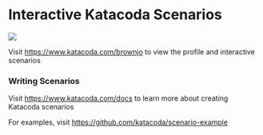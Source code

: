 # Interactive Katacoda Scenarios

[![](http://shields.katacoda.com/katacoda/brownjo/count.svg)](https://www.katacoda.com/brownjo "Get your profile on Katacoda.com")

Visit https://www.katacoda.com/brownjo to view the profile and interactive scenarios

### Writing Scenarios
Visit https://www.katacoda.com/docs to learn more about creating Katacoda scenarios

For examples, visit https://github.com/katacoda/scenario-example
